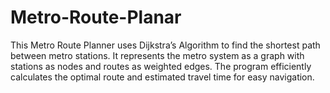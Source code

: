 # Metro-Route-Planar
This Metro Route Planner uses Dijkstra’s Algorithm to find the shortest path between metro stations. It represents the metro system as a graph with stations as nodes and routes as weighted edges. The program efficiently calculates the optimal route and estimated travel time for easy navigation.
